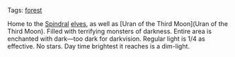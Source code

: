 Tags: [forest](Forests)

Home to the [Spindral](Spindral) [elves](Elves), as well as [Uran of the Third Moon](Uran of the Third Moon). Filled with terrifying monsters of darkness. Entire area is enchanted with dark—too dark for darkvision. Regular light is 1/4 as effective. No stars. Day time brightest it reaches is a dim-light.

